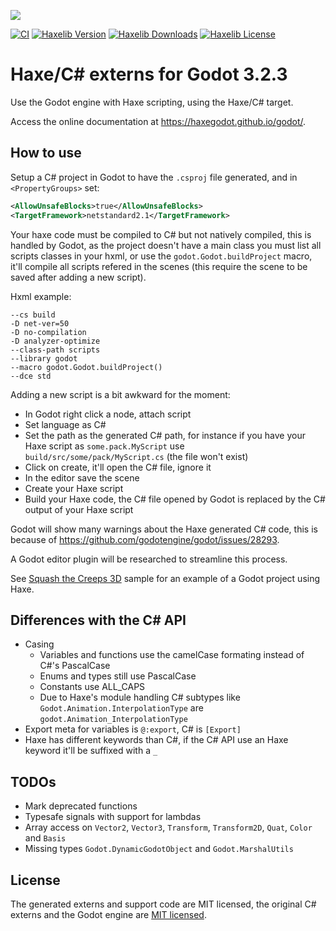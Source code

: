 ![](https://raw.github.com/HaxeGodot/godot/main/.github/logo.png)

[![CI](https://img.shields.io/github/workflow/status/HaxeGodot/godot/Main.svg?logo=github)](https://github.com/HaxeGodot/godot/actions?query=workflow%3AMain)
[![Haxelib Version](https://badgen.net/haxelib/v/godot)](https://lib.haxe.org/p/godot)
[![Haxelib Downloads](https://badgen.net/haxelib/d/godot?color=blue)](https://lib.haxe.org/p/godot)
[![Haxelib License](https://badgen.net/haxelib/license/godot)](LICENSE.md)

# Haxe/C# externs for Godot 3.2.3

Use the Godot engine with Haxe scripting, using the Haxe/C# target.

Access the online documentation at <https://haxegodot.github.io/godot/>.

## How to use

Setup a C# project in Godot to have the `.csproj` file generated, and in `<PropertyGroups>` set:
```xml
<AllowUnsafeBlocks>true</AllowUnsafeBlocks>
<TargetFramework>netstandard2.1</TargetFramework>
```

Your haxe code must be compiled to C# but not natively compiled, this is handled by Godot,
as the project doesn't have a main class you must list all scripts classes in your hxml, or use the `godot.Godot.buildProject` macro,
it'll compile all scripts refered in the scenes (this require the scene to be saved after adding a new script).

Hxml example:
```hxml
--cs build
-D net-ver=50
-D no-compilation
-D analyzer-optimize
--class-path scripts
--library godot
--macro godot.Godot.buildProject()
--dce std
```

Adding a new script is a bit awkward for the moment:

* In Godot right click a node, attach script
* Set language as C#
* Set the path as the generated C# path, for instance if you have your Haxe script as `some.pack.MyScript` use `build/src/some/pack/MyScript.cs` (the file won't exist)
* Click on create, it'll open the C# file, ignore it
* In the editor save the scene
* Create your Haxe script
* Build your Haxe code, the C# file opened by Godot is replaced by the C# output of your Haxe script

Godot will show many warnings about the Haxe generated C# code, this is because of <https://github.com/godotengine/godot/issues/28293>.

A Godot editor plugin will be researched to streamline this process.

See [Squash the Creeps 3D](https://github.com/HaxeGodot/squash-the-creeps-3d/) sample for an example of a Godot project using Haxe.

## Differences with the C# API

* Casing
  * Variables and functions use the camelCase formating instead of C#'s PascalCase
  * Enums and types still use PascalCase
  * Constants use ALL_CAPS
  * Due to Haxe's module handling C# subtypes like `Godot.Animation.InterpolationType` are `godot.Animation_InterpolationType`
* Export meta for variables is `@:export`, C# is `[Export]`
* Haxe has different keywords than C#, if the C# API use an Haxe keyword it'll be suffixed with a `_`

## TODOs

* Mark deprecated functions
* Typesafe signals with support for lambdas
* Array access on `Vector2`, `Vector3`, `Transform`, `Transform2D`, `Quat`, `Color` and `Basis`
* Missing types `Godot.DynamicGodotObject` and `Godot.MarshalUtils`

## License

The generated externs and support code are MIT licensed, the original C# externs and the Godot engine are [MIT licensed](https://github.com/godotengine/godot#free-open-source-and-community-driven).
